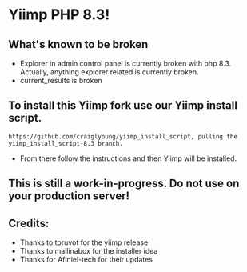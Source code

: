 # Yiimp PHP 8.3!
## What's known to be broken
- Explorer in admin control panel is currently broken with php 8.3. Actually, anything explorer related is currently broken.
- current_results is broken

## To install this Yiimp fork use our Yiimp install script.
```
https://github.com/craiglyoung/yiimp_install_script, pulling the yiimp_install_script-8.3 branch.
```
-  From there follow the instructions and then Yiimp will be installed.

## This is still a work-in-progress. Do not use on your production server!

## Credits:

* Thanks to tpruvot for the yiimp release
* Thanks to mailinabox for the installer idea
* Thanks for Afiniel-tech for their updates
